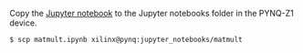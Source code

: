 Copy the [Jupyter notebook](./matmult/matmult.ipynb) to the Jupyter notebooks folder in the PYNQ-Z1 device.

```bash
$ scp matmult.ipynb xilinx@pynq:jupyter_notebooks/matmult
```

